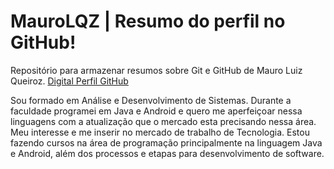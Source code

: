 # MauroLQZ | Resumo do perfil no GitHub!
  
  Repositório para armazenar resumos sobre Git e GitHub de Mauro Luiz Queiroz.
  [Digital Perfil GitHub](https://github.com/MauroLQZ/maurolqz)

Sou formado em Análise e Desenvolvimento de Sistemas.
Durante a faculdade programei em Java e Android e quero me aperfeiçoar nessa linguagens com a atualização que o mercado esta precisando nessa área.
Meu interesse e me inserir no mercado de trabalho de Tecnologia. 
Estou fazendo cursos na área de programação principalmente na linguagem Java e Android, além dos processos e etapas para desenvolvimento de software.
